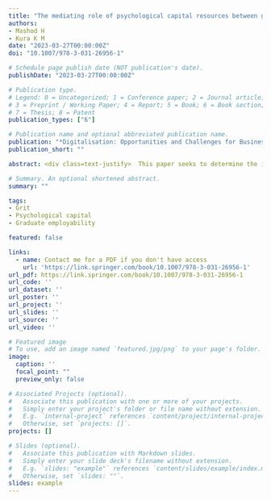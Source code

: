 ```yaml
---
title: "The mediating role of psychological capital resources between grit and graduate employability. In B. Alareeni, A. Hamdan, R. Khamis, & R. El Khoury (Eds.)"
authors:
- Mashod H
- Kura K M
date: "2023-03-27T00:00:00Z"
doi: "10.1007/978-3-031-26956-1"

# Schedule page publish date (NOT publication's date).
publishDate: "2023-03-27T00:00:00Z"

# Publication type.
# Legend: 0 = Uncategorized; 1 = Conference paper; 2 = Journal article;
# 3 = Preprint / Working Paper; 4 = Report; 5 = Book; 6 = Book section;
# 7 = Thesis; 8 = Patent
publication_types: ["6"]

# Publication name and optional abbreviated publication name.
publication: "*Digitalisation: Opportunities and Challenges for Business*, 2, 325-2333"
publication_short: ""

abstract: <div class=text-justify>  This paper seeks to determine the inﬂuence of grit on graduate employ- ability (GE) and aims to extend past studies by introducing psychological capital (PsyCap) resources (i.e., hope, self-efﬁcacy, resilience, optimism) as the mediators between grit-GE relationship. This study employed a cross-sectional approach; whereby online questionnaires were distributed to graduates registered under Job- Centre Brunei (JCB). Three hundred and three respondents were analyzed using a partial least square-structural equation model (PLS-SEM). The ﬁndings suggest gritty graduates are more likely to possess higher GE. Furthermore, hope was found to mediate the relationship between grit and GE. The results obtained in this study suggests the acquisition of personal resources such as grit and hope could increase chances of graduate employment. Consequently, GE stakeholders can work together to inculcate these personal resources within graduates. </div>

# Summary. An optional shortened abstract.
summary: ""

tags:
- Grit
- Psychological capital
- Graduate employability 

featured: false

links:
  - name: Contact me for a PDF if you don't have access
    url: 'https://link.springer.com/book/10.1007/978-3-031-26956-1'
url_pdf: https://link.springer.com/book/10.1007/978-3-031-26956-1
url_code: ''
url_dataset: ''
url_poster: ''
url_project: ''
url_slides: ''
url_source: ''
url_video: ''

# Featured image
# To use, add an image named `featured.jpg/png` to your page's folder. 
image:
  caption: ''
  focal_point: ""
  preview_only: false

# Associated Projects (optional).
#   Associate this publication with one or more of your projects.
#   Simply enter your project's folder or file name without extension.
#   E.g. `internal-project` references `content/project/internal-project/index.md`.
#   Otherwise, set `projects: []`.
projects: []

# Slides (optional).
#   Associate this publication with Markdown slides.
#   Simply enter your slide deck's filename without extension.
#   E.g. `slides: "example"` references `content/slides/example/index.md`.
#   Otherwise, set `slides: ""`.
slides: example
---
```



